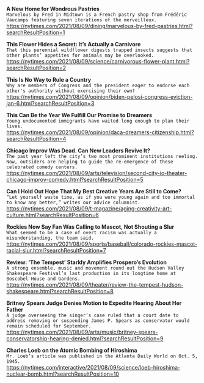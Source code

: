 **A New Home for Wondrous Pastries**\
`Marvelous by Fred in Midtown is a French pastry shop from Frédéric Vaucamps featuring seven iterations of the merveilleux.`\
https://nytimes.com/2021/08/09/dining/marvelous-by-fred-pastries.html?searchResultPosition=1

**This Flower Hides a Secret: It’s Actually a Carnivore**\
`That this perennial wildflower digests trapped insects suggests that other plants’ appetites for animals may be overlooked.`\
https://nytimes.com/2021/08/09/science/carnivorous-flower-plant.html?searchResultPosition=2

**This Is No Way to Rule a Country**\
`Why are members of Congress and the president eager to endorse each other's authority without exercising their own?`\
https://nytimes.com/2021/08/09/opinion/biden-pelosi-congress-eviction-jan-6.html?searchResultPosition=3

**This Can Be the Year We Fulfill Our Promise to Dreamers**\
`Young undocumented immigrants have waited long enough to plan their lives. `\
https://nytimes.com/2021/08/09/opinion/daca-dreamers-citizenship.html?searchResultPosition=4

**Chicago Improv Was Dead. Can New Leaders Revive It?**\
`The past year left the city’s two most prominent institutions reeling. Now, outsiders are helping to guide the re-emergence of these celebrated comedy centers.`\
https://nytimes.com/2021/08/09/arts/television/second-city-io-theater-chicago-improv-comedy.html?searchResultPosition=5

**Can I Hold Out Hope That My Best Creative Years Are Still to Come?**\
`“Let yourself waste time, as if you were young again and too immortal to know any better,” writes our advice columnist.`\
https://nytimes.com/2021/08/09/t-magazine/aging-creativity-art-culture.html?searchResultPosition=6

**Rockies Now Say Fan Was Calling to Mascot, Not Shouting a Slur**\
`What seemed to be a case of overt racism was actually a misunderstanding, the team said.`\
https://nytimes.com/2021/08/09/sports/baseball/colorado-rockies-mascot-racial-slur.html?searchResultPosition=7

**Review: ‘The Tempest’ Starkly Amplifies Prospero’s Evolution**\
`A strong ensemble, music and movement round out the Hudson Valley Shakespeare Festival’s last production in its longtime home at Boscobel House and Gardens.`\
https://nytimes.com/2021/08/09/theater/review-the-tempest-hudson-shakespeare.html?searchResultPosition=8

**Britney Spears Judge Denies Motion to Expedite Hearing About Her Father**\
`A judge overseeing the singer’s case ruled that a court date to address removing or suspending James P. Spears as conservator would remain scheduled for September.`\
https://nytimes.com/2021/08/09/arts/music/britney-spears-conservatorship-hearing-denied.html?searchResultPosition=9

**Charles Loeb on the Atomic Bombing of Hiroshima**\
`Mr. Loeb’s article was published in the Atlanta Daily World on Oct. 5, 1945.`\
https://nytimes.com/interactive/2021/08/09/science/loeb-hiroshima-nuclear-bomb.html?searchResultPosition=10

